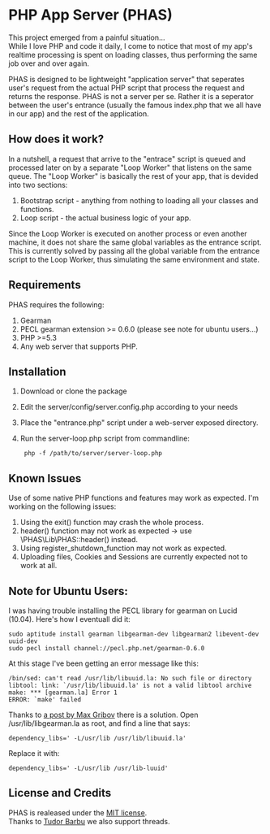 # PHP App Server (PHAS)

This project emerged from a painful situation...    
While I love PHP and code it daily, I come to notice that most of my app's realtime processing is spent on loading classes, 
thus performing the same job over and over again.

PHAS is designed to be lightweight "application server" that seperates user's request from the actual PHP script that process the request and returns the response.
PHAS is not a server per se. Rather it is a seperator between the user's entrance (usually the famous index.php that we all have in our app) and the rest of the application.

## How does it work?

In a nutshell, a request that arrive to the "entrace" script is queued and processed later on by a separate "Loop Worker" that listens on the same queue.
The "Loop Worker" is basically the rest of your app, that is devided into two sections: 

1. Bootstrap script - anything from nothing to loading all your classes and functions.
2. Loop script - the actual business logic of your app.

Since the Loop Worker is executed on another process or even another machine, it does not share the same global variables as the entrance script. 
This is currently solved by passing all the global variable from the entrance script to the Loop Worker, thus simulating the same environment and state.

## Requirements

PHAS requires the following:

1. Gearman
2. PECL gearman extension >= 0.6.0 (please see note for ubuntu users...)
3. PHP >=5.3
4. Any web server that supports PHP.


## Installation

1. Download or clone the package
2. Edit the server/config/server.config.php according to your needs
3. Place the "entrance.php" script under a web-server exposed directory.
4. Run the server-loop.php script from commandline:   
		
		php -f /path/to/server/server-loop.php


## Known Issues 

Use of some native PHP functions and features may work as expected. I'm working on the following issues:
1. Using the exit() function may crash the whole process.
2. header() function may not work as expected -> use \PHAS\Lib\PHAS::header() instead.
3. Using register_shutdown_function may not work as expected. 
4. Uploading files, Cookies and Sessions are currently expected not to work at all. 


## Note for Ubuntu Users:
I was having trouble installing the PECL library for gearman on Lucid (10.04). Here's how I eventuall did it:

	sudo aptitude install gearman libgearman-dev libgearman2 libevent-dev uuid-dev
	sudo pecl install channel://pecl.php.net/gearman-0.6.0

At this stage I've been getting an error message like this:

	/bin/sed: can't read /usr/lib/libuuid.la: No such file or directory
	libtool: link: `/usr/lib/libuuid.la' is not a valid libtool archive
	make: *** [gearman.la] Error 1
	ERROR: `make' failed
	
Thanks to [a post by Max Gribov](http://mgribov.blogspot.com/2010/05/gearman-pecl-package-on-ubuntu-lucid.html) there is a solution.
Open /usr/lib/libgearman.la as root, and find a line that says:    

	dependency_libs=' -L/usr/lib /usr/lib/libuuid.la'
	
Replace it with:    

	dependency_libs=' -L/usr/lib /usr/lib-luuid'

## License and Credits
PHAS is realeased under the [MIT license](http://en.wikipedia.org/wiki/MIT_License).  
Thanks to [Tudor Barbu](http://blog.motane.lu/) we also support threads.


